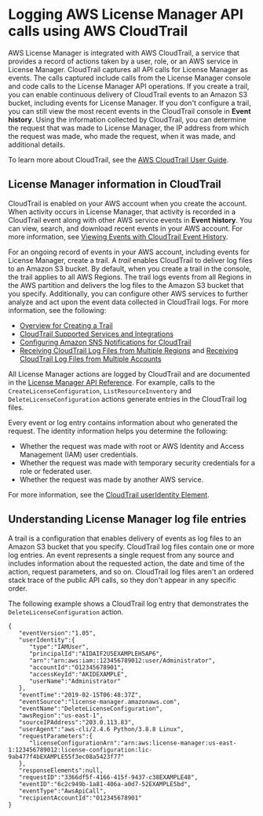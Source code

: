 # Logging AWS License Manager API calls using AWS CloudTrail<a name="logging-using-cloudtrail"></a>

AWS License Manager is integrated with AWS CloudTrail, a service that provides a record of actions taken by a user, role, or an AWS service in License Manager\. CloudTrail captures all API calls for License Manager as events\. The calls captured include calls from the License Manager console and code calls to the License Manager API operations\. If you create a trail, you can enable continuous delivery of CloudTrail events to an Amazon S3 bucket, including events for License Manager\. If you don't configure a trail, you can still view the most recent events in the CloudTrail console in **Event history**\. Using the information collected by CloudTrail, you can determine the request that was made to License Manager, the IP address from which the request was made, who made the request, when it was made, and additional details\. 

To learn more about CloudTrail, see the [AWS CloudTrail User Guide](https://docs.aws.amazon.com/awscloudtrail/latest/userguide/)\.

## License Manager information in CloudTrail<a name="license-manager-info-in-cloudtrail"></a>

CloudTrail is enabled on your AWS account when you create the account\. When activity occurs in License Manager, that activity is recorded in a CloudTrail event along with other AWS service events in **Event history**\. You can view, search, and download recent events in your AWS account\. For more information, see [Viewing Events with CloudTrail Event History](https://docs.aws.amazon.com/awscloudtrail/latest/userguide/view-cloudtrail-events.html)\. 

For an ongoing record of events in your AWS account, including events for License Manager, create a trail\. A *trail* enables CloudTrail to deliver log files to an Amazon S3 bucket\. By default, when you create a trail in the console, the trail applies to all AWS Regions\. The trail logs events from all Regions in the AWS partition and delivers the log files to the Amazon S3 bucket that you specify\. Additionally, you can configure other AWS services to further analyze and act upon the event data collected in CloudTrail logs\. For more information, see the following: 
+ [Overview for Creating a Trail](https://docs.aws.amazon.com/awscloudtrail/latest/userguide/cloudtrail-create-and-update-a-trail.html)
+ [ CloudTrail Supported Services and Integrations](https://docs.aws.amazon.com/awscloudtrail/latest/userguide/cloudtrail-aws-service-specific-topics.html#cloudtrail-aws-service-specific-topics-integrations)
+ [Configuring Amazon SNS Notifications for CloudTrail](https://docs.aws.amazon.com/awscloudtrail/latest/userguide/getting_notifications_top_level.html)
+ [Receiving CloudTrail Log Files from Multiple Regions](https://docs.aws.amazon.com/awscloudtrail/latest/userguide/receive-cloudtrail-log-files-from-multiple-regions.html) and [Receiving CloudTrail Log Files from Multiple Accounts](https://docs.aws.amazon.com/awscloudtrail/latest/userguide/cloudtrail-receive-logs-from-multiple-accounts.html)

All License Manager actions are logged by CloudTrail and are documented in the [License Manager API Reference](https://docs.aws.amazon.com/license-manager/latest/APIReference/)\. For example, calls to the `CreateLicenseConfiguration`, `ListResourceInventory` and `DeleteLicenseConfiguration` actions generate entries in the CloudTrail log files\. 

Every event or log entry contains information about who generated the request\. The identity information helps you determine the following: 
+ Whether the request was made with root or AWS Identity and Access Management \(IAM\) user credentials\.
+ Whether the request was made with temporary security credentials for a role or federated user\.
+ Whether the request was made by another AWS service\.

For more information, see the [CloudTrail userIdentity Element](https://docs.aws.amazon.com/awscloudtrail/latest/userguide/cloudtrail-event-reference-user-identity.html)\.

## Understanding License Manager log file entries<a name="understanding-license-manager-entries"></a>

A trail is a configuration that enables delivery of events as log files to an Amazon S3 bucket that you specify\. CloudTrail log files contain one or more log entries\. An event represents a single request from any source and includes information about the requested action, the date and time of the action, request parameters, and so on\. CloudTrail log files aren't an ordered stack trace of the public API calls, so they don't appear in any specific order\. 

The following example shows a CloudTrail log entry that demonstrates the `DeleteLicenseConfiguration` action\.

```
{
   "eventVersion":"1.05",
   "userIdentity":{
      "type":"IAMUser",
      "principalId":"AIDAIF2U5EXAMPLEH5AP6",
      "arn":"arn:aws:iam::123456789012:user/Administrator",
      "accountId":"O12345678901",
      "accessKeyId":"AKIDEXAMPLE",
      "userName":"Administrator"
   },
   "eventTime":"2019-02-15T06:48:37Z",
   "eventSource":"license-manager.amazonaws.com",
   "eventName":"DeleteLicenseConfiguration",
   "awsRegion":"us-east-1",
   "sourceIPAddress":"203.0.113.83",
   "userAgent":"aws-cli/2.4.6 Python/3.8.8 Linux",
   "requestParameters":{
      "licenseConfigurationArn":"arn:aws:license-manager:us-east-1:123456789012:license-configuration:lic-9ab477f4bEXAMPLE55f3ec08a5423f77"
   },
   "responseElements":null,
   "requestID":"3366df5f-4166-415f-9437-c38EXAMPLE48",
   "eventID":"6c2c949b-1a81-406a-a0d7-52EXAMPLE5bd",
   "eventType":"AwsApiCall",
   "recipientAccountId":"O12345678901"
}
```